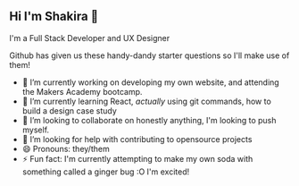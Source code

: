 ## Hi I'm Shakira 👋

I'm a Full Stack Developer and UX Designer
<!--
**rhianeKobar/rhianeKobar** is a ✨ _special_ ✨ repository because its `README.md` (this file) appears on your GitHub profile.
Here are some ideas to get you started:
-->

Github has given us these handy-dandy starter questions so I'll make use of them!

- 🔭 I’m currently working on developing my own website, and attending the Makers Academy bootcamp. 
- 🌱 I’m currently learning React, *actually* using git commands, how to build a design case study 
- 👯 I’m looking to collaborate on honestly anything, I'm looking to push myself.
- 🤔 I’m looking for help with contributing to opensource projects
- 😄 Pronouns: they/them 
- ⚡ Fun fact: I'm currently attempting to make my own soda with something called a ginger bug :O I'm excited!

